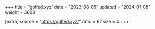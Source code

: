 +++
title = "golfed.xyz"
date = "2023-08-05"
updated = "2024-01-08"
weight = 3608

[extra]
source = "https://golfed.xyz/"
ratio = 67
size = 4
+++
